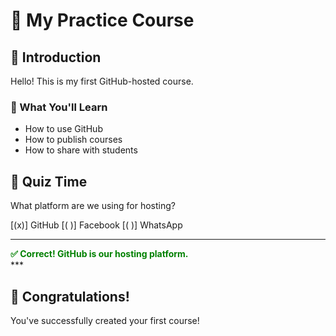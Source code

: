 # 🎉 My Practice Course

## 🎯 Introduction
Hello! This is my first GitHub-hosted course.

### 🌟 What You'll Learn
* How to use GitHub
* How to publish courses
* How to share with students

## 🧠 Quiz Time
What platform are we using for hosting?

[(x)] GitHub
[( )] Facebook
[( )] WhatsApp
***
<div style="color: green; font-weight: bold;">
✅ Correct! GitHub is our hosting platform.
</div>
***

## 🎊 Congratulations!
You've successfully created your first course!
